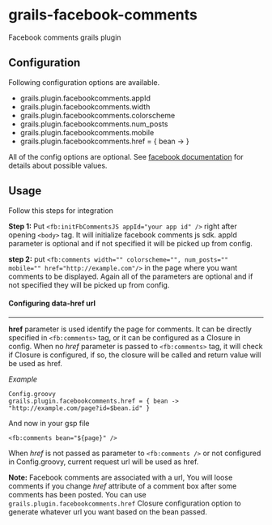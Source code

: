 grails-facebook-comments
========================

Facebook comments grails plugin


## Configuration
Following configuration options are available. 

- grails.plugin.facebookcomments.appId
- grails.plugin.facebookcomments.width
- grails.plugin.facebookcomments.colorscheme
- grails.plugin.facebookcomments.num_posts
- grails.plugin.facebookcomments.mobile
- grails.plugin.facebookcomments.href = { bean ->  }



All of the config options are optional.
See [facebook documentation](https://developers.facebook.com/docs/reference/plugins/comments/) for details about possible values.

## Usage
Follow this steps for integration

**Step 1:**
Put `<fb:initFbCommentsJS appId="your app id" />` right after opening `<body>` tag. It will initialize facebook comments js sdk.
appId parameter is optional and if not specified it will be picked up from config.

**step 2:**
put `<fb:comments width="" colorscheme="", num_posts="" mobile="" href="http://example.com"/>` in the page where you want comments to be displayed.
Again all of the parameters are optional and if not specified they will be picked up from config.

#### Configuring data-href url
-----
**href** parameter is used identify the page for comments. It can be directly specified in `<fb:comments>` tag, or it can be configured as a Closure in config.
When no *href* parameter is passed to `<fb:comments>` tag, it will check if Closure is configured, if so, the closure will be called and return value will be used as href.

*Example*
```
Config.groovy
grails.plugin.facebookcomments.href = { bean ->  "http://example.com/page?id=$bean.id" }

```

And now in your gsp file

```
<fb:comments bean="${page}" />

```

When *href* is not passed as parameter to `<fb:comments />` or not configured in Config.groovy, current request url will be used as href.


**Note:**
Facebook comments are associated with a url, You will loose comments if you change *href* attribute of a comment box after some comments has been posted.
You can use `grails.plugin.facebookcomments.href` Closure configuration option to generate whatever url you want based on the bean passed.